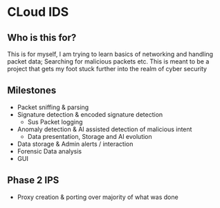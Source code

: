 # CLoud IDS
## Who is this for?
This is for myself, I am trying to learn basics of networking and handling packet data; Searching for malicious packets etc.
This is meant to be a project that gets my foot stuck further into the realm of cyber security

## Milestones
- Packet sniffing & parsing
- Signature detection & encoded signature detection
  - Sus Packet logging
- Anomaly detection & AI assisted detection of malicious intent
  - Data presentation, Storage and AI evolution
- Data storage & Admin alerts / interaction
- Forensic Data analysis
- GUI
## Phase 2 IPS
- Proxy creation & porting over majority of what was done
